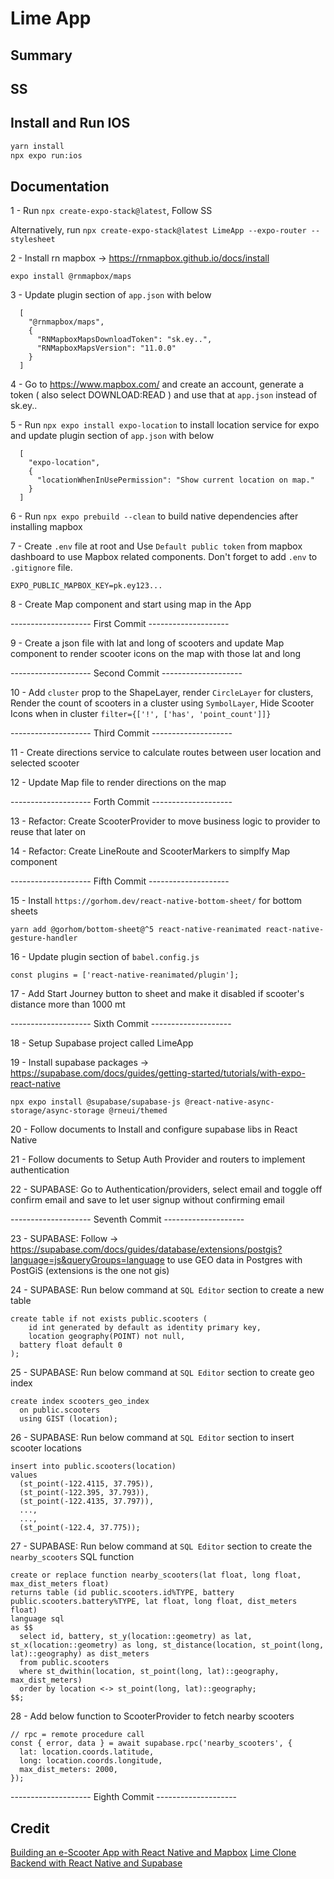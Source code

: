 # Lime App

## Summary

## SS

## Install and Run IOS

```bash
yarn install
npx expo run:ios
```

## Documentation

1 - Run `npx create-expo-stack@latest`, Follow SS

Alternatively, run `npx create-expo-stack@latest LimeApp --expo-router --stylesheet`

2 - Install rn mapbox -> https://rnmapbox.github.io/docs/install

```
expo install @rnmapbox/maps
```

3 - Update plugin section of `app.json` with below

```
  [
    "@rnmapbox/maps",
    {
      "RNMapboxMapsDownloadToken": "sk.ey..",
      "RNMapboxMapsVersion": "11.0.0"
    }
  ]
```

4 - Go to https://www.mapbox.com/ and create an account, generate a token ( also select DOWNLOAD:READ ) and use that at `app.json` instead of sk.ey..

5 - Run `npx expo install expo-location` to install location service for expo and update plugin section of `app.json` with below

```
  [
    "expo-location",
    {
      "locationWhenInUsePermission": "Show current location on map."
    }
  ]
```

6 - Run `npx expo prebuild --clean` to build native dependencies after installing mapbox

7 - Create `.env` file at root and Use `Default public token` from mapbox dashboard to use Mapbox related components. Don't forget to add `.env` to `.gitignore` file.

```
EXPO_PUBLIC_MAPBOX_KEY=pk.ey123...
```

8 - Create Map component and start using map in the App

-------------------- First Commit --------------------

9 - Create a json file with lat and long of scooters and update Map component to render scooter icons on the map with those lat and long

-------------------- Second Commit --------------------

10 - Add `cluster` prop to the ShapeLayer, render `CircleLayer` for clusters, Render the count of scooters in a cluster using `SymbolLayer`, Hide Scooter Icons when in cluster `filter={['!', ['has', 'point_count']]}`

-------------------- Third Commit --------------------

11 - Create directions service to calculate routes between user location and selected scooter

12 - Update Map file to render directions on the map

-------------------- Forth Commit --------------------

13 - Refactor: Create ScooterProvider to move business logic to provider to reuse that later on

14 - Refactor: Create LineRoute and ScooterMarkers to simplfy Map component

-------------------- Fifth Commit --------------------

15 - Install `https://gorhom.dev/react-native-bottom-sheet/` for bottom sheets

```
yarn add @gorhom/bottom-sheet@^5 react-native-reanimated react-native-gesture-handler
```

16 - Update plugin section of `babel.config.js`

```
const plugins = ['react-native-reanimated/plugin'];
```

17 - Add Start Journey button to sheet and make it disabled if scooter's distance more than 1000 mt

-------------------- Sixth Commit --------------------

18 - Setup Supabase project called LimeApp

19 - Install supabase packages -> https://supabase.com/docs/guides/getting-started/tutorials/with-expo-react-native

```
npx expo install @supabase/supabase-js @react-native-async-storage/async-storage @rneui/themed
```

20 - Follow documents to Install and configure supabase libs in React Native

21 - Follow documents to Setup Auth Provider and routers to implement authentication

22 - SUPABASE: Go to Authentication/providers, select email and toggle off confirm email and save to let user signup without confirming email

-------------------- Seventh Commit --------------------

23 - SUPABASE: Follow -> https://supabase.com/docs/guides/database/extensions/postgis?language=js&queryGroups=language to use GEO data in Postgres with PostGiS (extensions is the one not gis)

24 - SUPABASE: Run below command at `SQL Editor` section to create a new table

```
create table if not exists public.scooters (
	id int generated by default as identity primary key,
	location geography(POINT) not null,
  battery float default 0
);
```

25 - SUPABASE: Run below command at `SQL Editor` section to create geo index

```
create index scooters_geo_index
  on public.scooters
  using GIST (location);
```

26 - SUPABASE: Run below command at `SQL Editor` section to insert scooter locations

```
insert into public.scooters(location)
values
  (st_point(-122.4115, 37.795)),
  (st_point(-122.395, 37.793)),
  (st_point(-122.4135, 37.797)),
  ...,
  ...,
  (st_point(-122.4, 37.775));
```

27 - SUPABASE: Run below command at `SQL Editor` section to create the `nearby_scooters` SQL function

```
create or replace function nearby_scooters(lat float, long float, max_dist_meters float)
returns table (id public.scooters.id%TYPE, battery public.scooters.battery%TYPE, lat float, long float, dist_meters float)
language sql
as $$
  select id, battery, st_y(location::geometry) as lat, st_x(location::geometry) as long, st_distance(location, st_point(long, lat)::geography) as dist_meters
  from public.scooters
  where st_dwithin(location, st_point(long, lat)::geography, max_dist_meters)
  order by location <-> st_point(long, lat)::geography;
$$;
```

28 - Add below function to ScooterProvider to fetch nearby scooters

```
// rpc = remote procedure call
const { error, data } = await supabase.rpc('nearby_scooters', {
  lat: location.coords.latitude,
  long: location.coords.longitude,
  max_dist_meters: 2000,
});
```

-------------------- Eighth Commit --------------------

## Credit

[Building an e-Scooter App with React Native and Mapbox](https://www.youtube.com/watch?v=uxj8jnlooP8)
[Lime Clone Backend with React Native and Supabase](https://www.youtube.com/watch?v=TRcM3H7qfRI)
